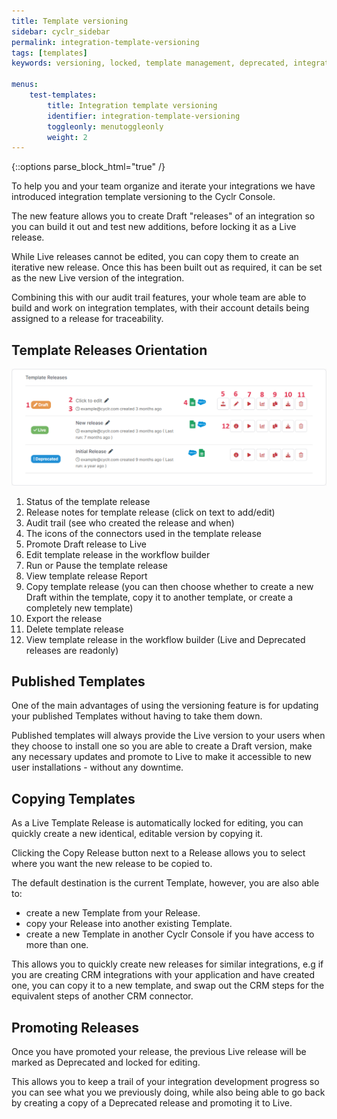 ```yaml
---
title: Template versioning
sidebar: cyclr_sidebar
permalink: integration-template-versioning
tags: [templates]
keywords: versioning, locked, template management, deprecated, integration management, template version

menus:
    test-templates:
        title: Integration template versioning
        identifier: integration-template-versioning
        toggleonly: menutoggleonly
        weight: 2
---
```

{::options parse_block_html="true" /}
<section class="card">
To help you and your team organize and iterate your integrations we have introduced integration template versioning to the Cyclr Console.

The new feature allows you to create Draft "releases" of an integration so you can build it out and test new additions, before locking it as a Live release. 

While Live releases cannot be edited, you can copy them to create an iterative new release. Once this has been built out as required, it can be set as the new Live version of the integration.

Combining this with our audit trail features, your whole team are able to build and work on integration templates, with their account details being assigned to a release for traceability.  

</section>
<section class="card">

## Template Releases Orientation 

![Annotated screenshot of the template release screen.](./images/Template-Release-Screen.png)

1.  Status of the template release
2.  Release notes for template release (click on text to add/edit)
3.  Audit trail (see who created the release and when)
4.  The icons of the connectors used in the template release
5.  Promote Draft release to Live
6.  Edit template release in the workflow builder
7.  Run or Pause the template release
8.  View template release Report
9. Copy template release (you can then choose whether to create a new Draft within the template, copy it to another template, or create a completely new template)
10. Export the release
11. Delete template release
12. View template release in the workflow builder (Live and Deprecated releases are readonly) 

</section>
<section class="card">

## Published Templates

One of the main advantages of using the versioning feature is for updating your published Templates without having to take them down.

Published templates will always provide the Live version to your users when they choose to install one so you are able to create a Draft version, make any necessary updates and promote to Live to make it accessible to new user installations - without any downtime.

</section>
<section class="card">

## Copying Templates

As a Live Template Release is automatically locked for editing, you can quickly create a new identical, editable version by copying it.

Clicking the Copy Release button next to a Release allows you to select where you want the new release to be copied to.

The default destination is the current Template, however, you are also able to:
* create a new Template from your Release.
* copy your Release into another existing Template.
* create a new Template in another Cyclr Console if you have access to more than one.

This allows you to quickly create new releases for similar integrations, e.g if you are creating CRM integrations with your application and have created one, you can copy it to a new template, and swap out the CRM steps for the equivalent steps of another CRM connector.

</section>
<section class="card">

## Promoting Releases

Once you have promoted your release, the previous Live release will be marked as Deprecated and locked for editing.

This allows you to keep a trail of your integration development progress so you can see what you we previously doing, while also being able to go back by creating a copy of a Deprecated release and promoting it to Live.

</section>
